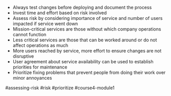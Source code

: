 -   Always test changes before deploying and document the process
-   Invest time and effort based on risk involved
-   Assess risk by considering importance of service and number of users impacted if service went down
-   Mission-critical services are those without which company operations cannot function
-   Less critical services are those that can be worked around or do not affect operations as much
-   More users reached by service, more effort to ensure changes are not disruptive
-   User agreement about service availability can be used to establish priorities for maintenance
-   Prioritize fixing problems that prevent people from doing their work over minor annoyances

#assessing-risk #risk #prioritize #course4-module1 